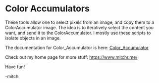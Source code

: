 

# Color Accumulators

These tools allow one to select pixels from an image, and copy them to
a ColorAccumulator image.  The idea is to iteratively select the
content you want, and send it to the ColorAccumulator.  I mostly use
these scripts to isolate objects in an image.

The documentation for Color_Accumulator is here: [Color_Accumulator](https://richmit.github.io/imagej/Color_Accumulator.html)

Check out my home page for more stuff: https://www.mitchr.me/

Have fun!

-mitch
